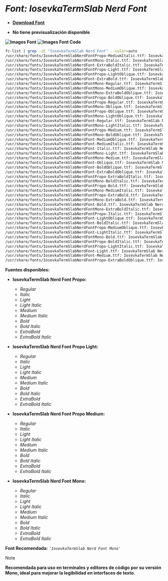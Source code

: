 <!-- Autor: Daniel Benjamin Perez Morales -->
<!-- GitHub: https://github.com/DanielBenjaminPerezMoralesDev13 -->
<!-- GitLab: https://gitlab.com/DanielBenjaminPerezMoralesDev13 -->
<!-- Correo electrónico: danielperezdev@proton.me -->

# ***Font: IosevkaTermSlab Nerd Font***

- **[Download Font](https://github.com/ryanoasis/nerd-fonts/releases/download/v3.2.1/IosevkaTermSlab.zip "https://github.com/ryanoasis/nerd-fonts/releases/download/v3.2.1/IosevkaTermSlab.zip")**

- **No tiene previsualización disponible**

**![Images Font](../../Fonts/IosevkaTermSlab%20Nerd%20Font.png "Fonts/IosevkaTermSlab Nerd Font.png")**
**![Images Font Code](../../Font%20Images%20Code/IosevkaTermSlab%20Nerd%20Font%20Code.png "Font Images Code/IosevkaTermSlab Nerd Font Code.png")**

```bash
fc-list | grep -iE "IosevkaTermSlab Nerd Font" --color=auto
/usr/share/fonts/IosevkaTermSlabNerdFontPropo-MediumItalic.ttf: IosevkaTermSlab Nerd Font Propo,IosevkaTermSlab NFP,IosevkaTermSlab NFP Medium:style=Medium Italic,Italic
/usr/share/fonts/IosevkaTermSlabNerdFontMono-Italic.ttf: IosevkaTermSlab Nerd Font Mono,IosevkaTermSlab NFM:style=Italic
/usr/share/fonts/IosevkaTermSlabNerdFont-ExtraBoldItalic.ttf: IosevkaTermSlab Nerd Font,IosevkaTermSlab NF,IosevkaTermSlab NF ExtraBold:style=ExtraBold Italic,Italic
/usr/share/fonts/IosevkaTermSlabNerdFontPropo-Light.ttf: IosevkaTermSlab Nerd Font Propo,IosevkaTermSlab NFP,IosevkaTermSlab NFP Light:style=Light,Regular
/usr/share/fonts/IosevkaTermSlabNerdFontPropo-LightOblique.ttf: IosevkaTermSlab Nerd Font Propo,IosevkaTermSlab NFP,IosevkaTermSlab NFP Light Obl:style=Light Oblique,Italic
/usr/share/fonts/IosevkaTermSlabNerdFont-ExtraBold.ttf: IosevkaTermSlab Nerd Font,IosevkaTermSlab NF,IosevkaTermSlab NF ExtraBold:style=ExtraBold,Regular
/usr/share/fonts/IosevkaTermSlabNerdFontMono-Regular.ttf: IosevkaTermSlab Nerd Font Mono,IosevkaTermSlab NFM:style=Regular
/usr/share/fonts/IosevkaTermSlabNerdFontMono-MediumOblique.ttf: IosevkaTermSlab Nerd Font Mono,IosevkaTermSlab NFM,IosevkaTermSlab NFM Medium Obl:style=Medium Oblique,Italic
/usr/share/fonts/IosevkaTermSlabNerdFontMono-ExtraBoldOblique.ttf: IosevkaTermSlab Nerd Font Mono,IosevkaTermSlab NFM,IosevkaTermSlab NFM ExtraBold Obl:style=ExtraBold Oblique,Italic
/usr/share/fonts/IosevkaTermSlabNerdFontPropo-BoldOblique.ttf: IosevkaTermSlab Nerd Font Propo,IosevkaTermSlab NFP,IosevkaTermSlab NFP Obl:style=Bold Oblique,Bold Italic
/usr/share/fonts/IosevkaTermSlabNerdFontPropo-Regular.ttf: IosevkaTermSlab Nerd Font Propo,IosevkaTermSlab NFP:style=Regular
/usr/share/fonts/IosevkaTermSlabNerdFontMono-Oblique.ttf: IosevkaTermSlab Nerd Font Mono,IosevkaTermSlab NFM,IosevkaTermSlab NFM Obl:style=Oblique,Italic
/usr/share/fonts/IosevkaTermSlabNerdFontPropo-Oblique.ttf: IosevkaTermSlab Nerd Font Propo,IosevkaTermSlab NFP,IosevkaTermSlab NFP Obl:style=Oblique,Italic
/usr/share/fonts/IosevkaTermSlabNerdFontMono-LightOblique.ttf: IosevkaTermSlab Nerd Font Mono,IosevkaTermSlab NFM,IosevkaTermSlab NFM Light Obl:style=Light Oblique,Italic
/usr/share/fonts/IosevkaTermSlabNerdFont-Regular.ttf: IosevkaTermSlab Nerd Font,IosevkaTermSlab NF:style=Regular
/usr/share/fonts/IosevkaTermSlabNerdFontMono-LightItalic.ttf: IosevkaTermSlab Nerd Font Mono,IosevkaTermSlab NFM,IosevkaTermSlab NFM Light:style=Light Italic,Italic
/usr/share/fonts/IosevkaTermSlabNerdFontPropo-Medium.ttf: IosevkaTermSlab Nerd Font Propo,IosevkaTermSlab NFP,IosevkaTermSlab NFP Medium:style=Medium,Regular
/usr/share/fonts/IosevkaTermSlabNerdFontMono-BoldOblique.ttf: IosevkaTermSlab Nerd Font Mono,IosevkaTermSlab NFM,IosevkaTermSlab NFM Obl:style=Bold Oblique,Bold Italic
/usr/share/fonts/IosevkaTermSlabNerdFont-MediumOblique.ttf: IosevkaTermSlab Nerd Font,IosevkaTermSlab NF,IosevkaTermSlab NF Medium Obl:style=Medium Oblique,Italic
/usr/share/fonts/IosevkaTermSlabNerdFont-MediumItalic.ttf: IosevkaTermSlab Nerd Font,IosevkaTermSlab NF,IosevkaTermSlab NF Medium:style=Medium Italic,Italic
/usr/share/fonts/IosevkaTermSlabNerdFont-Italic.ttf: IosevkaTermSlab Nerd Font,IosevkaTermSlab NF:style=Italic
/usr/share/fonts/IosevkaTermSlabNerdFontMono-Light.ttf: IosevkaTermSlab Nerd Font Mono,IosevkaTermSlab NFM,IosevkaTermSlab NFM Light:style=Light,Regular
/usr/share/fonts/IosevkaTermSlabNerdFontMono-Medium.ttf: IosevkaTermSlab Nerd Font Mono,IosevkaTermSlab NFM,IosevkaTermSlab NFM Medium:style=Medium,Regular
/usr/share/fonts/IosevkaTermSlabNerdFont-Oblique.ttf: IosevkaTermSlab Nerd Font,IosevkaTermSlab NF,IosevkaTermSlab NF Obl:style=Oblique,Italic
/usr/share/fonts/IosevkaTermSlabNerdFont-BoldOblique.ttf: IosevkaTermSlab Nerd Font,IosevkaTermSlab NF,IosevkaTermSlab NF Obl:style=Bold Oblique,Bold Italic
/usr/share/fonts/IosevkaTermSlabNerdFont-ExtraBoldOblique.ttf: IosevkaTermSlab Nerd Font,IosevkaTermSlab NF,IosevkaTermSlab NF ExtraBold Obl:style=ExtraBold Oblique,Italic
/usr/share/fonts/IosevkaTermSlabNerdFontPropo-ExtraBoldItalic.ttf: IosevkaTermSlab Nerd Font Propo,IosevkaTermSlab NFP,IosevkaTermSlab NFP ExtraBold:style=ExtraBold Italic,Italic
/usr/share/fonts/IosevkaTermSlabNerdFontMono-BoldItalic.ttf: IosevkaTermSlab Nerd Font Mono,IosevkaTermSlab NFM:style=Bold Italic
/usr/share/fonts/IosevkaTermSlabNerdFontPropo-Bold.ttf: IosevkaTermSlab Nerd Font Propo,IosevkaTermSlab NFP:style=Bold
/usr/share/fonts/IosevkaTermSlabNerdFontMono-MediumItalic.ttf: IosevkaTermSlab Nerd Font Mono,IosevkaTermSlab NFM,IosevkaTermSlab NFM Medium:style=Medium Italic,Italic
/usr/share/fonts/IosevkaTermSlabNerdFontPropo-ExtraBold.ttf: IosevkaTermSlab Nerd Font Propo,IosevkaTermSlab NFP,IosevkaTermSlab NFP ExtraBold:style=ExtraBold,Regular
/usr/share/fonts/IosevkaTermSlabNerdFontMono-ExtraBold.ttf: IosevkaTermSlab Nerd Font Mono,IosevkaTermSlab NFM,IosevkaTermSlab NFM ExtraBold:style=ExtraBold,Regular
/usr/share/fonts/IosevkaTermSlabNerdFont-Bold.ttf: IosevkaTermSlab Nerd Font,IosevkaTermSlab NF:style=Bold
/usr/share/fonts/IosevkaTermSlabNerdFontMono-ExtraBoldItalic.ttf: IosevkaTermSlab Nerd Font Mono,IosevkaTermSlab NFM,IosevkaTermSlab NFM ExtraBold:style=ExtraBold Italic,Italic
/usr/share/fonts/IosevkaTermSlabNerdFontPropo-Italic.ttf: IosevkaTermSlab Nerd Font Propo,IosevkaTermSlab NFP:style=Italic
/usr/share/fonts/IosevkaTermSlabNerdFont-LightOblique.ttf: IosevkaTermSlab Nerd Font,IosevkaTermSlab NF,IosevkaTermSlab NF Light Obl:style=Light Oblique,Italic
/usr/share/fonts/IosevkaTermSlabNerdFont-BoldItalic.ttf: IosevkaTermSlab Nerd Font,IosevkaTermSlab NF:style=Bold Italic
/usr/share/fonts/IosevkaTermSlabNerdFontPropo-MediumOblique.ttf: IosevkaTermSlab Nerd Font Propo,IosevkaTermSlab NFP,IosevkaTermSlab NFP Medium Obl:style=Medium Oblique,Italic
/usr/share/fonts/IosevkaTermSlabNerdFont-LightItalic.ttf: IosevkaTermSlab Nerd Font,IosevkaTermSlab NF,IosevkaTermSlab NF Light:style=Light Italic,Italic
/usr/share/fonts/IosevkaTermSlabNerdFontMono-Bold.ttf: IosevkaTermSlab Nerd Font Mono,IosevkaTermSlab NFM:style=Bold
/usr/share/fonts/IosevkaTermSlabNerdFontPropo-BoldItalic.ttf: IosevkaTermSlab Nerd Font Propo,IosevkaTermSlab NFP:style=Bold Italic
/usr/share/fonts/IosevkaTermSlabNerdFontPropo-LightItalic.ttf: IosevkaTermSlab Nerd Font Propo,IosevkaTermSlab NFP,IosevkaTermSlab NFP Light:style=Light Italic,Italic
/usr/share/fonts/IosevkaTermSlabNerdFont-Light.ttf: IosevkaTermSlab Nerd Font,IosevkaTermSlab NF,IosevkaTermSlab NF Light:style=Light,Regular
/usr/share/fonts/IosevkaTermSlabNerdFont-Medium.ttf: IosevkaTermSlab Nerd Font,IosevkaTermSlab NF,IosevkaTermSlab NF Medium:style=Medium,Regular
/usr/share/fonts/IosevkaTermSlabNerdFontPropo-ExtraBoldOblique.ttf: IosevkaTermSlab Nerd Font Propo,IosevkaTermSlab NFP,IosevkaTermSlab NFP ExtraBold Obl:style=ExtraBold Oblique,Italic
```

**Fuentes disponibles:**

- **IosevkaTermSlab Nerd Font Propo:**
  - *Regular*
  - *Italic*
  - *Light*
  - *Light Italic*
  - *Medium*
  - *Medium Italic*
  - *Bold*
  - *Bold Italic*
  - *ExtraBold*
  - *ExtraBold Italic*

- **IosevkaTermSlab Nerd Font Propo Light:**
  - *Regular*
  - *Italic*
  - *Light*
  - *Light Italic*
  - *Medium*
  - *Medium Italic*
  - *Bold*
  - *Bold Italic*
  - *ExtraBold*
  - *ExtraBold Italic*

- **IosevkaTermSlab Nerd Font Propo Medium:**
  - *Regular*
  - *Italic*
  - *Light*
  - *Light Italic*
  - *Medium*
  - *Medium Italic*
  - *Bold*
  - *Bold Italic*
  - *ExtraBold*
  - *ExtraBold Italic*

- **IosevkaTermSlab Nerd Font Mono:**
  - *Regular*
  - *Italic*
  - *Light*
  - *Light Italic*
  - *Medium*
  - *Medium Italic*
  - *Bold*
  - *Bold Italic*
  - *ExtraBold*
  - *ExtraBold Italic*

**Font Recomendada:** *`'IosevkaTermSlab Nerd Font Mono'`*

> [!NOTE]
> **Recomendada para uso en terminales y editores de código por su versión Mono, ideal para mejorar la legibilidad en interfaces de texto.**
